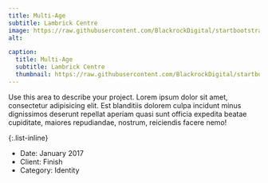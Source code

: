 ```yaml
---
title: Multi-Age
subtitle: Lambrick Centre
image: https://raw.githubusercontent.com/BlackrockDigital/startbootstrap-agency/master/src/assets/img/portfolio/03-full.jpg
alt: 

caption:
  title: Multi-Age
  subtitle: Lambrick Centre
  thumbnail: https://raw.githubusercontent.com/BlackrockDigital/startbootstrap-agency/master/src/assets/img/portfolio/03-thumbnail.jpg
---
```

Use this area to describe your project. Lorem ipsum dolor sit amet, consectetur adipisicing elit. Est blanditiis dolorem culpa incidunt minus dignissimos deserunt repellat aperiam quasi sunt officia expedita beatae cupiditate, maiores repudiandae, nostrum, reiciendis facere nemo!

{:.list-inline}
- Date: January 2017
- Client: Finish
- Category: Identity

